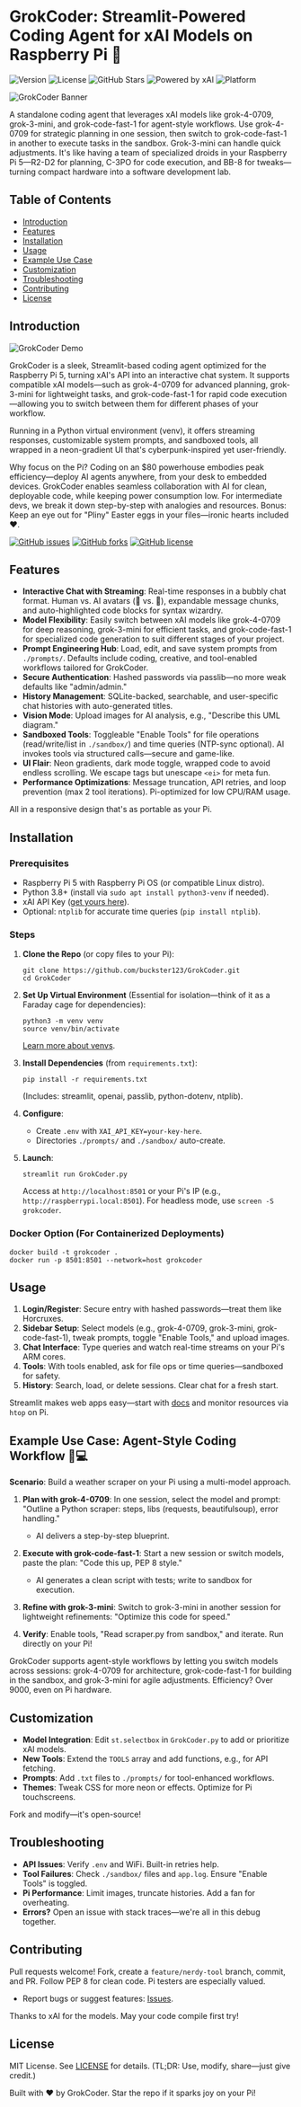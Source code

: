 # GrokCoder: Streamlit-Powered Coding Agent for xAI Models on Raspberry Pi 🚀

![Version](https://img.shields.io/badge/Version-1.0-blue.svg)
![License](https://img.shields.io/badge/License-MIT-green.svg)
![GitHub Stars](https://img.shields.io/github/stars/buckster123/GrokCoder?style=social)
![Powered by xAI](https://img.shields.io/badge/Powered%20by-xAI-FF69B4.svg)
![Platform](https://img.shields.io/badge/Platform-Raspberry%20Pi%205-red.svg)

![GrokCoder Banner](https://github.com/buckster123/GrokCoder/blob/main/screenshot.png)

A standalone coding agent that leverages xAI models like grok-4-0709, grok-3-mini, and grok-code-fast-1 for agent-style workflows. Use grok-4-0709 for strategic planning in one session, then switch to grok-code-fast-1 in another to execute tasks in the sandbox. Grok-3-mini can handle quick adjustments. It's like having a team of specialized droids in your Raspberry Pi 5—R2-D2 for planning, C-3PO for code execution, and BB-8 for tweaks—turning compact hardware into a software development lab.

## Table of Contents

- [Introduction](#introduction)
- [Features](#features)
- [Installation](#installation)
- [Usage](#usage)
- [Example Use Case](#example-use-case)
- [Customization](#customization)
- [Troubleshooting](#troubleshooting)
- [Contributing](#contributing)
- [License](#license)

## Introduction

![GrokCoder Demo](path/to/your/demo-gif-or-screenshot.gif) <!-- Replace with actual GIF or screenshot URL -->

GrokCoder is a sleek, Streamlit-based coding agent optimized for the Raspberry Pi 5, turning xAI's API into an interactive chat system. It supports compatible xAI models—such as grok-4-0709 for advanced planning, grok-3-mini for lightweight tasks, and grok-code-fast-1 for rapid code execution—allowing you to switch between them for different phases of your workflow.

Running in a Python virtual environment (venv), it offers streaming responses, customizable system prompts, and sandboxed tools, all wrapped in a neon-gradient UI that's cyberpunk-inspired yet user-friendly.

Why focus on the Pi? Coding on an $80 powerhouse embodies peak efficiency—deploy AI agents anywhere, from your desk to embedded devices. GrokCoder enables seamless collaboration with AI for clean, deployable code, while keeping power consumption low. For intermediate devs, we break it down step-by-step with analogies and resources. Bonus: Keep an eye out for "Pliny" Easter eggs in your files—ironic hearts included ❤️.

[![GitHub issues](https://img.shields.io/github/issues/buckster123/GrokCoder)](https://github.com/buckster123/GrokCoder/issues)
[![GitHub forks](https://img.shields.io/github/forks/buckster123/GrokCoder)](https://github.com/buckster123/GrokCoder/network)
[![GitHub license](https://img.shields.io/github/license/buckster123/GrokCoder)](https://github.com/buckster123/GrokCoder/blob/main/LICENSE)

## Features

- **Interactive Chat with Streaming**: Real-time responses in a bubbly chat format. Human vs. AI avatars (🧑 vs. 🤖), expandable message chunks, and auto-highlighted code blocks for syntax wizardry.
- **Model Flexibility**: Easily switch between xAI models like grok-4-0709 for deep reasoning, grok-3-mini for efficient tasks, and grok-code-fast-1 for specialized code generation to suit different stages of your project.
- **Prompt Engineering Hub**: Load, edit, and save system prompts from `./prompts/`. Defaults include coding, creative, and tool-enabled workflows tailored for GrokCoder.
- **Secure Authentication**: Hashed passwords via passlib—no more weak defaults like "admin/admin."
- **History Management**: SQLite-backed, searchable, and user-specific chat histories with auto-generated titles.
- **Vision Mode**: Upload images for AI analysis, e.g., "Describe this UML diagram."
- **Sandboxed Tools**: Toggleable "Enable Tools" for file operations (read/write/list in `./sandbox/`) and time queries (NTP-sync optional). AI invokes tools via structured calls—secure and game-like.
- **UI Flair**: Neon gradients, dark mode toggle, wrapped code to avoid endless scrolling. We escape tags but unescape `<ei>` for meta fun.
- **Performance Optimizations**: Message truncation, API retries, and loop prevention (max 2 tool iterations). Pi-optimized for low CPU/RAM usage.

All in a responsive design that's as portable as your Pi.

## Installation

### Prerequisites

- Raspberry Pi 5 with Raspberry Pi OS (or compatible Linux distro).
- Python 3.8+ (install via `sudo apt install python3-venv` if needed).
- xAI API Key ([get yours here](https://x.ai/api)).
- Optional: `ntplib` for accurate time queries (`pip install ntplib`).

### Steps

1. **Clone the Repo** (or copy files to your Pi):
   ```
   git clone https://github.com/buckster123/GrokCoder.git
   cd GrokCoder
   ```

2. **Set Up Virtual Environment** (Essential for isolation—think of it as a Faraday cage for dependencies):
   ```
   python3 -m venv venv
   source venv/bin/activate
   ```
   [Learn more about venvs](https://docs.python.org/3/library/venv.html).

3. **Install Dependencies** (from `requirements.txt`):
   ```
   pip install -r requirements.txt
   ```
   (Includes: streamlit, openai, passlib, python-dotenv, ntplib).

4. **Configure**:
   - Create `.env` with `XAI_API_KEY=your-key-here`.
   - Directories `./prompts/` and `./sandbox/` auto-create.

5. **Launch**:
   ```
   streamlit run GrokCoder.py
   ```
   Access at `http://localhost:8501` or your Pi's IP (e.g., `http://raspberrypi.local:8501`). For headless mode, use `screen -S grokcoder`.

### Docker Option (For Containerized Deployments)
```
docker build -t grokcoder .
docker run -p 8501:8501 --network=host grokcoder
```

## Usage

1. **Login/Register**: Secure entry with hashed passwords—treat them like Horcruxes.
2. **Sidebar Setup**: Select models (e.g., grok-4-0709, grok-3-mini, grok-code-fast-1), tweak prompts, toggle "Enable Tools," and upload images.
3. **Chat Interface**: Type queries and watch real-time streams on your Pi's ARM cores.
4. **Tools**: With tools enabled, ask for file ops or time queries—sandboxed for safety.
5. **History**: Search, load, or delete sessions. Clear chat for a fresh start.

Streamlit makes web apps easy—start with [docs](https://docs.streamlit.io/) and monitor resources via `htop` on Pi.

## Example Use Case: Agent-Style Coding Workflow 🧠💻

**Scenario**: Build a weather scraper on your Pi using a multi-model approach.

1. **Plan with grok-4-0709**: In one session, select the model and prompt: "Outline a Python scraper: steps, libs (requests, beautifulsoup), error handling."
   - AI delivers a step-by-step blueprint.

2. **Execute with grok-code-fast-1**: Start a new session or switch models, paste the plan: "Code this up, PEP 8 style."
   - AI generates a clean script with tests; write to sandbox for execution.

3. **Refine with grok-3-mini**: Switch to grok-3-mini in another session for lightweight refinements: "Optimize this code for speed."

4. **Verify**: Enable tools, "Read scraper.py from sandbox," and iterate. Run directly on your Pi!

GrokCoder supports agent-style workflows by letting you switch models across sessions: grok-4-0709 for architecture, grok-code-fast-1 for building in the sandbox, and grok-3-mini for agile adjustments. Efficiency? Over 9000, even on Pi hardware.

## Customization

- **Model Integration**: Edit `st.selectbox` in `GrokCoder.py` to add or prioritize xAI models.
- **New Tools**: Extend the `TOOLS` array and add functions, e.g., for API fetching.
- **Prompts**: Add `.txt` files to `./prompts/` for tool-enhanced workflows.
- **Themes**: Tweak CSS for more neon or effects. Optimize for Pi touchscreens.

Fork and modify—it's open-source!

## Troubleshooting

- **API Issues**: Verify `.env` and WiFi. Built-in retries help.
- **Tool Failures**: Check `./sandbox/` files and `app.log`. Ensure "Enable Tools" is toggled.
- **Pi Performance**: Limit images, truncate histories. Add a fan for overheating.
- **Errors?** Open an issue with stack traces—we're all in this debug together.

## Contributing

Pull requests welcome! Fork, create a `feature/nerdy-tool` branch, commit, and PR. Follow PEP 8 for clean code. Pi testers are especially valued.

- Report bugs or suggest features: [Issues](https://github.com/buckster123/GrokCoder/issues).

Thanks to xAI for the models. May your code compile first try!

## License

MIT License. See [LICENSE](LICENSE) for details. (TL;DR: Use, modify, share—just give credit.)

Built with ❤️ by GrokCoder. Star the repo if it sparks joy on your Pi!
